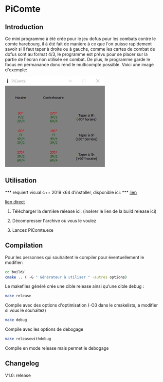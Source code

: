 # PiComte

## Introduction
Ce mini programme à été crée pour le jeu dofus pour les combats contre le comte harebourg, il à été fait de manière à ce que l'on puisse rapidement savoir si il faut taper à droite ou à gauche, comme les cartes de combat de dofus sont au format 4/3, le programme est prévu pour se placer sur la partie de l'écran non utilisée en combat. De plus, le programme garde le focus en permanance donc rend le multicompte possible.
Voici une image d'exemple:

![exemple](demoimage.jpg "Fenêtre du programme")


## Utilisation

*** requiert visual c++ 2019 x64 d'installer, disponible ici: *** [lien](https://support.microsoft.com/fr-fr/help/2977003/the-latest-supported-visual-c-downloads) 

[lien direct](https://aka.ms/vs/16/release/vc_redist.x64.exe)


1. Télécharger la dernière release ici: (insérer le lien de la build release ici)

2. Décompresser l'archive où vous le voulez

3. Lancez PiComte.exe

## Compilation

Pour les personnes qui souhaitent le compiler pour éventuellement le modifier:

``` sh
cd build/
cmake .. ( -G " Générateur à utiliser " -autres options)
```

Le makefiles généré crée une cible release ainsi qu'une cible debug :

``` sh
make release
```

Compile avec des options d'optimisation (-O3 dans le cmakelists, a modifier si vous le souhaitez)

``` sh
make debug
```

Compile avec les options de debogage

``` sh
make releasewithdebug
```

Compile en mode release mais permet le debogage



## Changelog

V1.0: release

